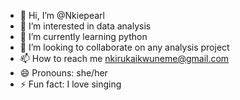 - 👋 Hi, I’m @Nkiepearl
- 👀 I’m interested in data analysis
- 🌱 I’m currently learning python
- 💞️ I’m looking to collaborate on any analysis project
- 📫 How to reach me nkirukaikwuneme@gmail.com
- 😄 Pronouns: she/her
- ⚡ Fun fact: I love singing

<!---
Nkiepearl/Nkiepearl is a ✨ special ✨ repository because its `README.md` (this file) appears on your GitHub profile.
You can click the Preview link to take a look at your changes.
--->

